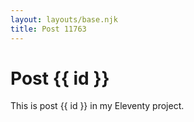 ```yaml
---
layout: layouts/base.njk
title: Post 11763
---
```


# Post {{ id }}

This is post {{ id }} in my Eleventy project.
